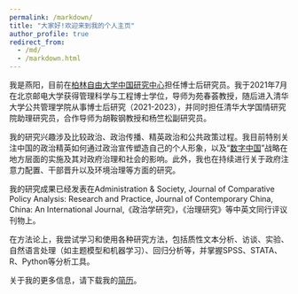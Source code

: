 ```yaml
---
permalink: /markdown/
title: "大家好!欢迎来到我的个人主页"
author_profile: true
redirect_from: 
  - /md/
  - /markdown.html
---
```


我是燕阳，目前在[柏林自由大学中国研究中心](https://www.geschkult.fu-berlin.de/e/oas/sinologie/institut/mitarbeiter/3_mitarbeiter/Yan.html)担任博士后研究员。我于2021年7月在北京邮电大学获得管理科学与工程博士学位，导师为苑春荟教授，随后进入清华大学公共管理学院从事博士后研究（2021-2023），并同时担任清华大学国情研究院助理研究员，合作导师为胡鞍钢教授和杨竺松副研究员。

我的研究兴趣涉及比较政治、政治传播、精英政治和公共政策过程。我目前特别关注中国的政治精英如何通过政治宣传塑造自己的个人形象，以及“[数字中国](https://www.digitalgovernancechina.eu/)”战略在地方层面的实施及其对政府治理和社会的影响。此外，我也在持续进行关于政府注意力配置、干部晋升以及环境治理等方面的研究。

我的研究成果已经发表在Administration & Society, Journal of Comparative Policy Analysis: Research and Practice, Journal of Contemporary China, China: An International Journal,《政治学研究》，《治理研究》等中英文同行评议刊物上。

在方法论上，我尝试学习和使用各种研究方法，包括质性文本分析、访谈、实验、自然语言处理（如主题模型和机器学习）、回归分析等，并掌握SPSS、STATA、R、Python等分析工具。

关于我的更多信息，请下载我的[简历](yangyan.pdf)。
